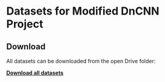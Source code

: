 # Datasets for Modified DnCNN Project

## Download

All datasets can be downloaded from the open Drive folder:

**[Download all datasets](https://drive.google.com/drive/folders/13qyy6A4c5jrjQJEnzdpC2o4DYncGvcz3?usp=drive_link)**


